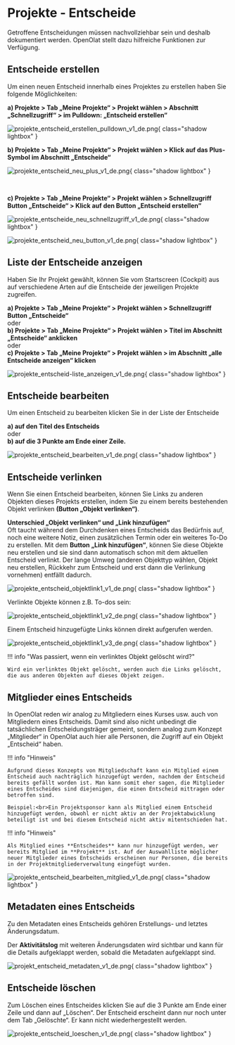# Projekte - Entscheide


Getroffene Entscheidungen müssen nachvollziehbar sein und deshalb dokumentiert werden. OpenOlat stellt dazu hilfreiche Funktionen zur Verfügung.

## Entscheide erstellen

Um einen neuen Entscheid innerhalb eines Projektes zu erstellen haben Sie folgende Möglichkeiten:

**a) Projekte > Tab „Meine Projekte“ > Projekt wählen > Abschnitt „Schnellzugriff“ > im Pulldown: „Entscheid erstellen“**

![projekte_entscheid_erstellen_pulldown_v1_de.png](assets/projekte_entscheid_erstellen_pulldown_v1_de.png){ class="shadow lightbox" }

**b) Projekte > Tab „Meine Projekte“ > Projekt wählen > Klick auf das Plus-Symbol im Abschnitt „Entscheide“**

![projekte_entscheid_neu_plus_v1_de.png](assets/projekte_entscheid_neu_plus_v1_de.png){ class="shadow lightbox" }

<br>

**c) Projekte > Tab „Meine Projekte“ > Projekt wählen > Schnellzugriff Button „Entscheide“ > Klick auf den Button „Entscheid erstellen“**

![projekte_entscheide_neu_schnellzugriff_v1_de.png](assets/projekte_entscheide_neu_schnellzugriff_v1_de.png){ class="shadow lightbox" }

![projekte_entscheid_neu_button_v1_de.png](assets/projekte_entscheid_neu_button_v1_de.png){ class="shadow lightbox" }


## Liste der Entscheide anzeigen

Haben Sie Ihr Projekt gewählt, können Sie vom Startscreen (Cockpit) aus auf verschiedene Arten auf die Entscheide der jeweiligen Projekte zugreifen.

**a) Projekte > Tab „Meine Projekte“ > Projekt wählen > Schnellzugriff Button „Entscheide“**<br>
oder<br>
**b) Projekte > Tab „Meine Projekte“ > Projekt wählen > Titel im Abschnitt „Entscheide“ anklicken**<br>
oder<br>
**c) Projekte > Tab „Meine Projekte“ > Projekt wählen > im Abschnitt „alle Entscheide anzeigen“ klicken**

![projekte_entscheid-liste_anzeigen_v1_de.png](assets/projekte_entscheid-liste_anzeigen_v1_de.png){ class="shadow lightbox" }


## Entscheide bearbeiten

Um einen Entscheid zu bearbeiten klicken Sie in der Liste der Entscheide

**a) auf den Titel des Entscheids**<br>
oder<br>
**b) auf die 3 Punkte am Ende einer Zeile.**

![projekte_entscheid_bearbeiten_v1_de.png](assets/projekte_entscheid_bearbeiten_v1_de.png){ class="shadow lightbox" }


## Entscheide verlinken

Wenn Sie einen Entscheid bearbeiten, können Sie Links zu anderen Objekten dieses Projekts erstellen, indem Sie zu einem bereits bestehenden Objekt verlinken **(Button „Objekt verlinken“)**.

**Unterschied „Objekt verlinken“ und „Link hinzufügen“**<br>
Oft taucht während dem Durchdenken eines Entscheids das Bedürfnis auf, noch eine weitere Notiz, einen zusätzlichen Termin oder ein weiteres To-Do zu erstellen.
Mit dem **Button „Link hinzufügen“**, können Sie diese Objekte neu erstellen und sie sind dann automatisch schon mit dem aktuellen Entscheid verlinkt. Der lange Umweg (anderen Objekttyp wählen, Objekt neu erstellen, Rückkehr zum Entscheid und erst dann die Verlinkung vornehmen) entfällt dadurch.


![projekte_entscheid_objektlink1_v1_de.png](assets/projekte_entscheid_objektlink1_v1_de.png){ class="shadow lightbox" }

Verlinkte Objekte können z.B. To-dos sein: 

![projekte_entscheid_objektlink1_v2_de.png](assets/projekte_entscheid_objektlink2_v1_de.png){ class="shadow lightbox" }

Einem Entscheid hinzugefügte Links können direkt aufgerufen werden.

![projekte_entscheid_objektlink1_v3_de.png](assets/projekte_entscheid_objektlink3_v1_de.png){ class="shadow lightbox" }

!!! info "Was passiert, wenn ein verlinktes Objekt gelöscht wird?"

    Wird ein verlinktes Objekt gelöscht, werden auch die Links gelöscht, die aus anderen Objekten auf dieses Objekt zeigen.


## Mitglieder eines Entscheids

In OpenOlat reden wir analog zu Mitgliedern eines Kurses usw. auch von Mitgliedern eines Entscheids. Damit sind also nicht unbedingt die tatsächlichen Entscheidungsträger gemeint, sondern analog zum Konzept „Mitglieder“ in OpenOlat auch hier alle Personen, die Zugriff auf ein Objekt „Entscheid“ haben.

!!! info "Hinweis"

    Aufgrund dieses Konzepts von Mitgliedschaft kann ein Mitglied einem Entscheid auch nachträglich hinzugefügt werden, nachdem der Entscheid bereits gefällt worden ist. Man kann somit eher sagen, die Mitglieder eines Entscheides sind diejenigen, die einen Entscheid mittragen oder betroffen sind.
    
    Beispiel:<br>Ein Projektsponsor kann als Mitglied einem Entscheid hinzugefügt werden, obwohl er nicht aktiv an der Projektabwicklung beteiligt ist und bei diesem Entscheid nicht aktiv mitentschieden hat.


!!! info "Hinweis"

    Als Mitglied eines **Entscheides** kann nur hinzugefügt werden, wer bereits Mitglied im **Projekt** ist. Auf der Auswahlliste möglicher neuer Mitglieder eines Entscheids erscheinen nur Personen, die bereits in der Projektmitgliederverwaltung eingefügt wurden.


![projekte_entscheid_bearbeiten_mitglied_v1_de.png](assets/projekte_entscheid_bearbeiten_mitglied_v1_de.png){ class="shadow lightbox" }


## Metadaten eines Entscheids

Zu den Metadaten eines Entscheids gehören Erstellungs- und letztes Änderungsdatum.

Der **Aktivitätslog** mit weiteren Änderungsdaten wird sichtbar und kann für die Details aufgeklappt werden, sobald die Metadaten aufgeklappt sind.

![projekt_entscheid_metadaten_v1_de.png](assets/projekt_entscheid_metadaten_v1_de.png){ class="shadow lightbox" }



## Entscheide löschen

Zum Löschen eines Entscheides klicken Sie auf die 3 Punkte am Ende einer Zeile und dann auf „Löschen“. Der Entscheid erscheint dann nur noch unter dem Tab „Gelöschte“. Er kann nicht wiederhergestellt werden.

![projekte_entscheid_loeschen_v1_de.png](assets/projekte_entscheid_loeschen_v1_de.png){ class="shadow lightbox" }
